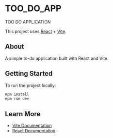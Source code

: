 # TOO_DO_APP

TOO DO APPLICATION

This project uses [React](https://react.dev/) + [Vite](https://vitejs.dev/).

## About

A simple to-do application built with React and Vite.

## Getting Started

To run the project locally:

```sh
npm install
npm run dev
```

## Learn More

- [Vite Documentation](https://vitejs.dev/guide/)
- [React Documentation](https://react.dev/)